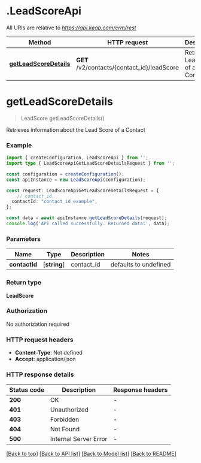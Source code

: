 # .LeadScoreApi

All URIs are relative to *https://api.keap.com/crm/rest*

Method | HTTP request | Description
------------- | ------------- | -------------
[**getLeadScoreDetails**](LeadScoreApi.md#getLeadScoreDetails) | **GET** /v2/contacts/{contact_id}/leadScore | Retrieve Lead Score of a Contact


# **getLeadScoreDetails**
> LeadScore getLeadScoreDetails()

Retrieves information about the Lead Score of a Contact

### Example


```typescript
import { createConfiguration, LeadScoreApi } from '';
import type { LeadScoreApiGetLeadScoreDetailsRequest } from '';

const configuration = createConfiguration();
const apiInstance = new LeadScoreApi(configuration);

const request: LeadScoreApiGetLeadScoreDetailsRequest = {
    // contact_id
  contactId: "contact_id_example",
};

const data = await apiInstance.getLeadScoreDetails(request);
console.log('API called successfully. Returned data:', data);
```


### Parameters

Name | Type | Description  | Notes
------------- | ------------- | ------------- | -------------
 **contactId** | [**string**] | contact_id | defaults to undefined


### Return type

**LeadScore**

### Authorization

No authorization required

### HTTP request headers

 - **Content-Type**: Not defined
 - **Accept**: application/json


### HTTP response details
| Status code | Description | Response headers |
|-------------|-------------|------------------|
**200** | OK |  -  |
**401** | Unauthorized |  -  |
**403** | Forbidden |  -  |
**404** | Not Found |  -  |
**500** | Internal Server Error |  -  |

[[Back to top]](#) [[Back to API list]](README.md#documentation-for-api-endpoints) [[Back to Model list]](README.md#documentation-for-models) [[Back to README]](README.md)


